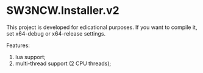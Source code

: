 # SW3NCW.Installer.v2

This project is developed for edicational purposes.
If you want to compile it, set x64-debug or x64-release settings.

Features:
1. lua support;
2. multi-thread support (2 CPU threads);
